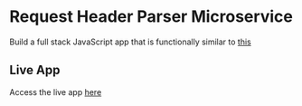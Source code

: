# Request Header Parser Microservice

Build a full stack JavaScript app that is functionally similar to [this](https://request-header-parser-microservice.freecodecamp.rocks/)

## Live App

Access the live app [here](https://boilerplate-project-headerparser.reggr0y.repl.co/)
